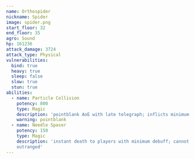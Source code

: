 ```yaml
---
name: Orthospider
nickname: Spider
image: spider.png
start_floor: 32
end_floor: 35
agro: Sound
hp: 161236
attack_damage: 3724
attack_type: Physical
vulnerabilities:
  bind: true
  heavy: true
  sleep: false
  slow: true
  stun: true
abilities:
  - name: Particle Collision
    potency: 800
    type: Magic
    description: 'pointblank AoE with late telegraph; inflicts minimum (20s)'
    warning: pointblank
  - name: Needle Spaser
    potency: 150
    type: Magic
    description: 'instant death to players with minimum debuff; cannot be
    outranged'
---
```

